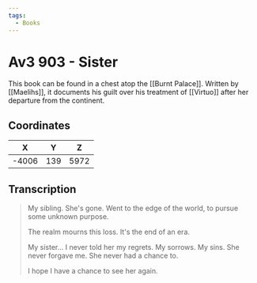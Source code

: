 ```yaml
---
tags:
  - Books
---
```

# Av3 903 - Sister

This book can be found in a chest atop the [[Burnt Palace]]. Written by [[Maelihs]], it documents his guilt over his treatment of [[Virtuo]] after her departure from the continent.

## Coordinates
| **X** | **Y** | **Z** |
| :---: | :---: | :---: |
| -4006 |  139  | 5972  |

## Transcription
> My sibling. She's gone. Went to the edge of the world, to pursue some unknown purpose.
>
> The realm mourns this loss. It's the end of an era.
>
> My sister... I never told her my regrets. My sorrows. My sins. She never forgave me. She never had a chance to.
>
> I hope I have a chance to see her again.

